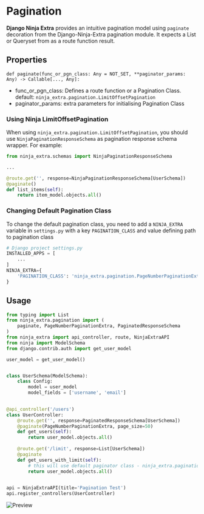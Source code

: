 # **Pagination**

**Django Ninja Extra** provides an intuitive pagination model using `paginate` decoration from the Django-Ninja-Extra pagination module. It expects a List or Queryset from as a route function result.

## **Properties**

`def paginate(func_or_pgn_class: Any = NOT_SET, **paginator_params: Any) -> Callable[..., Any]:`

- func_or_pgn_class: Defines a route function or a Pagination Class. default: `ninja_extra.pagination.LimitOffsetPagination`
- paginator_params: extra parameters for initialising Pagination Class

### **Using Ninja LimitOffsetPagination**
When using `ninja_extra.pagination.LimitOffsetPagination`,
you should use `NinjaPaginationResponseSchema` as pagination response schema wrapper.
For example: 
```python
from ninja_extra.schemas import NinjaPaginationResponseSchema

...

@route.get('', response=NinjaPaginationResponseSchema[UserSchema])
@paginate()
def list_items(self):
    return item_model.objects.all()
```
    

### **Changing Default Pagination Class**
To change the default pagination class, you need to add a `NINJA_EXTRA` variable in `settings.py` with a key `PAGINATION_CLASS` and value defining path to pagination class
```python
# Django project settings.py
INSTALLED_APPS = [
    ...
]
NINJA_EXTRA={
    'PAGINATION_CLASS': 'ninja_extra.pagination.PageNumberPaginationExtra'
}
```

## **Usage**
```python
from typing import List
from ninja_extra.pagination import (
    paginate, PageNumberPaginationExtra, PaginatedResponseSchema
)
from ninja_extra import api_controller, route, NinjaExtraAPI
from ninja import ModelSchema
from django.contrib.auth import get_user_model

user_model = get_user_model()


class UserSchema(ModelSchema):
    class Config:
        model = user_model
        model_fields = ['username', 'email']

        
@api_controller('/users')
class UserController:
    @route.get('', response=PaginatedResponseSchema[UserSchema])
    @paginate(PageNumberPaginationExtra, page_size=50)
    def get_users(self):
        return user_model.objects.all()
    
    @route.get('/limit', response=List[UserSchema])
    @paginate
    def get_users_with_limit(self):
        # this will use default paginator class - ninja_extra.pagination.LimitOffsetPagination
        return user_model.objects.all()

    
api = NinjaExtraAPI(title='Pagination Test')
api.register_controllers(UserController)
```

![Preview](../images/pagination_example.gif)
